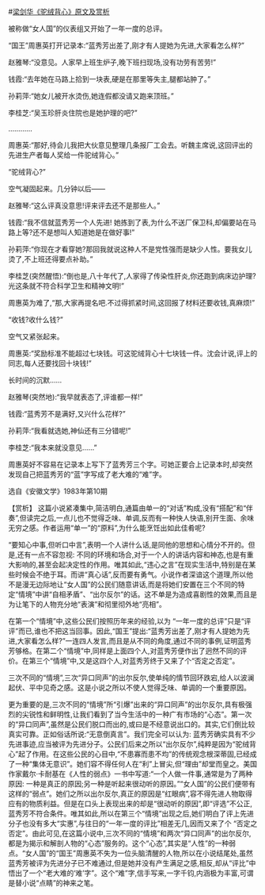 #[梁剑华《驼绒背心》原文及赏析](https://www.vrrw.net/wx/15187.html)

被称做“女人国”的仪表组又开始了一年一度的总评。

“国王”周惠英打开记录本:“蓝秀芳出差了,刚才有人提她为先进,大家看怎么样?”

赵雅琴:“没意见。人家早上班生炉子,晚下班扫现场,没有功劳有苦劳!”

钱霞:“去年她在马路上拾到一块表,硬是在那里等失主,腿都站肿了。”

孙莉萍:“她女儿被开水烫伤,她连假都没请又跑来顶班。”

李桂芝:“吴玉珍肝炎住院也是她护理的吧?”

…………

周惠英:“那好,待会儿我把大伙意见整理几条报厂工会去。听魏主席说,这回评出的先进生产者每人奖给一件驼绒背心。”

“驼绒背心?”

空气凝固起来。几分钟以后——

赵雅琴:“这么评真没意思!评来评去还不是那些人。”

钱霞:“我不信就蓝秀芳一个人先进! 她拣到了表,为什么不送厂保卫科,却偏要站在马路上等?还不是想叫人知道她是在做好事!”

孙莉萍:“你现在才看穿她?那回我就说这种人不是党性强而是缺少人性。要我女儿烫了,不上班还得要点补助。”

李桂芝(突然醒悟):“倒也是,八十年代了,人家得了传染性肝炎,你还跑到病床边护理?光这条就不符合科学卫生和精神文明!”

周惠英为难了,“那,大家再提名吧.不过得抓紧时间,这回报了材料还要收钱,真麻烦!”

“收钱?收什么钱?”

空气又紧张起来。

周惠英:“奖励标准不能超过七块钱。可这驼绒背心十七块钱一件。沈会计说,评上的同志,每人还要找回十块钱!”

长时间的沉默……

赵雅琴(突然地):“我早就表态了,评谁都一样!”

钱霞:“蓝秀芳不是满好,又兴什么花样?”

孙莉萍:“我看就选她,神仙还有三分错呢!”

李桂芝:“我本来就没意见……”

周惠英好不容易在记录本上写下了蓝秀芳三个字。可她正要合上记录本时,却突然发现自己把蓝秀芳的“蓝”字写成了老大难的“难”字。

选自《安徽文学》1983年第10期



【赏析】 这篇小说紧凑集中,简洁明白,通篇由单一的“对话”构成,没有“搭配”和“伴奏”,但读完之后,一点儿也不觉得乏味、单调,反而有一种快人快语,别开生面、余味无穷之感。作者运用“单一”的“原料”,为什么能烹饪出如此佳肴呢?

“要知心中事,但听口中言”,表明一个人讲什么话,是同他的思想和心情分不开的。但是,还有一点不容忽视: 不同的环境和场合,对于一个人的讲话内容和神态,也是有重大影响的,甚至会起决定性的作用。唯其如此,“违心之言”在现实生活中,特别是在某些时候会不绝于耳。而讲“真心话”,反而要有勇气。小说作者深谙这个道理,所以他不是漫无边际地让“女人国”的公民们随意讲话,而是将她们安置在三个不同的特定“情境”中讲“自相矛盾”、“出尔反尔”的话。这不单是为造成喜剧性的效果,而且是为让笔下的人物充分地“表演”和彻里彻外地“亮相”。

在第一个“情境”中,这些公民们按照历年来的经验,以为 “一年一度的总评”只是“评评”而已,谁也不把这当回事。因此,“国王”提出:“蓝秀芳出差了,刚才有人提她为先进,大家看怎么样?”一连四人发言,而且是从不同的角度,通过不同的事例,证明蓝秀芳够格。在第二个“情境”中,同样是上面四个人,对蓝秀芳便作出了迥然不同的评价。在第三个“情境”中,又是这四个人,对蓝秀芳终于又来了个“否定之否定”。

三次不同的“情境”,三次“异口同声”的出尔反尔,使单纯的情节回环跌宕,给人以波澜起伏、平中见奇之感。这是小说之所以不使人觉得乏味、单调的一个重要原因。

更为重要的是,三次不同的“情境”所“引爆”出来的“异口同声”的出尔反尔,具有极强烈的尖锐性和鲜明性,让我们看到了当今生活中的一种广有市场的“心态”。第一次的“异口同声”,虽然是公民们脱口而出的,或曰是不经意说出口的。其实,它们倒比较真实可靠。正如俗话所说:“无意倒真言”。我们完全可以认为: 蓝秀芳确实具有不少先进事迹,应当被评为先进分子。公民们后来之所以“出尔反尔”,纯粹是因为“驼绒背心”起了作用。在这些公民的心目中,“不患寡而患不均”的传统观念根深蒂固,已经成了一种“集体无意识”。她们容不得任何人在“利”上冒尖,但“理由”却堂而皇之。美国作家戴尔·卡耐基在《人性的弱点》一书中写道:“一个人做一件事,通常是为了两种原因: 一种是真正的原因;另一种是听起来很动听的原因。”“女人国”的公民们便带有这样的“弱点”。她们之所以出尔反尔,真正的原因是“红眼病”,容不得先进人物取得应有的物质利益。但是在口头上表现出来的却是“很动听的原因”,即“评选”不公正,蓝秀芳不符合条件。唯其如此,所以在第三个“情境”出现之后,她们明白了评上先进分子也没有多大“实惠”,与往日的“一年一度的评比”相差无几,因而又来了个 “否定之否定”。由此可见,在这篇小说中,三次不同的“情境”和两次“异口同声”的出尔反尔,都是为揭示和解剖人物的“心态”服务的。这个“心态”,其实是“人性”的一种弱点。“女人国”的“国王”周惠英不失为一位头脑清醒的人物,所以在小说结尾处,虽然蓝秀芳被评为先进分子已不难通过,但是她并没有产生满足之感,相反,却从“评比”中悟出了一个“老大难的‘难’字”。这个“难”字,信手写来,一字千钧,内涵极为丰富,可谓是替小说“点睛”的神来之笔。

